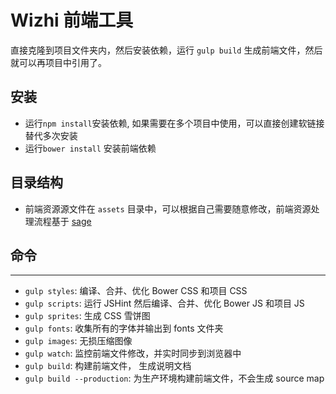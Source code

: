 
Wizhi 前端工具
===

直接克隆到项目文件夹内，然后安装依赖，运行 `gulp build` 生成前端文件，然后就可以再项目中引用了。

## 安装

- 运行`npm install`安装依赖, 如果需要在多个项目中使用，可以直接创建软链接替代多次安装
- 运行`bower install` 安装前端依赖

## 目录结构

- 前端资源源文件在 `assets` 目录中，可以根据自己需要随意修改，前端资源处理流程基于 [sage](https://github.com/roots/sage)


## 命令
---------------

- `gulp styles`: 编译、合并、优化 Bower CSS 和项目 CSS
- `gulp scripts`: 运行 JSHint 然后编译、合并、优化 Bower JS 和项目 JS
- `gulp sprites`: 生成 CSS 雪饼图
- `gulp fonts`: 收集所有的字体并输出到 fonts 文件夹
- `gulp images`: 无损压缩图像
- `gulp watch`: 监控前端文件修改，并实时同步到浏览器中
- `gulp build`: 构建前端文件， 生成说明文档
- `gulp build --production`: 为生产环境构建前端文件，不会生成 source map
